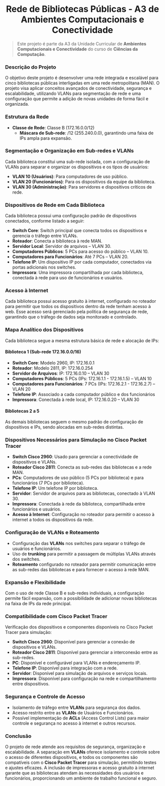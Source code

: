 <h1 align='center'>Rede de Bibliotecas Públicas - A3 de Ambientes Computacionais e Conectividade</h1>

> Este projeto é parte da A3 da Unidade Curricular de **Ambientes Computacionais e Conectividade** do curso de **Ciências da Computação**.

### Descrição do Projeto

O objetivo deste projeto é desenvolver uma rede integrada e escalável para cinco bibliotecas públicas interligadas em uma rede metropolitana (MAN). O projeto visa aplicar conceitos avançados de conectividade, segurança e escalabilidade, utilizando VLANs para segmentação de rede e uma configuração que permite a adição de novas unidades de forma fácil e organizada.

### Estrutura da Rede

- **Classe de Rede**: Classe B (172.16.0.0/12)
  - **Máscara de Sub-rede**: /12 (255.240.0.0), garantindo uma faixa de IPs ampla para expansão.

### Segmentação e Organização em Sub-redes e VLANs

Cada biblioteca constitui uma sub-rede isolada, com a configuração de VLANs para separar e organizar os dispositivos e os tipos de usuários:

- **VLAN 10 (Usuários)**: Para computadores de uso público.
- **VLAN 20 (Funcionários)**: Para os dispositivos da equipe da biblioteca.
- **VLAN 30 (Administração)**: Para servidores e dispositivos críticos de rede.

### Dispositivos de Rede em Cada Biblioteca

Cada biblioteca possui uma configuração padrão de dispositivos conectados, conforme listado a seguir:

- **Switch Core**: Switch principal que conecta todos os dispositivos e gerencia o tráfego entre VLANs.
- **Roteador**: Conecta a biblioteca à rede MAN.
- **Servidor Local**: Servidor de arquivos – VLAN 30.
- **Computadores Públicos**: 5 PCs para acesso do público – VLAN 10.
- **Computadores para Funcionários**: Até 7 PCs – VLAN 20.
- **Telefone IP**: Um dispositivo IP por cada computador, conectados via portas adicionais nos switches.
- **Impressora**: Uma impressora compartilhada por cada biblioteca, conectada à rede para uso de funcionários e usuários.

### Acesso à Internet

Cada biblioteca possui acesso gratuito à internet, configurado no roteador para permitir que todos os dispositivos dentro da rede tenham acesso à web. Esse acesso será gerenciado pela política de segurança de rede, garantindo que o tráfego de dados seja monitorado e controlado.

### Mapa Analítico dos Dispositivos

Cada biblioteca segue a mesma estrutura básica de rede e alocação de IPs:

#### Biblioteca 1 (Sub-rede 172.16.0.0/16)
- **Switch Core**: Modelo 2960, IP: 172.16.0.1
- **Roteador**: Modelo 2811, IP: 172.16.0.254
- **Servidor de Arquivos**: IP: 172.16.0.10 – VLAN 30
- **Computadores Públicos**: 5 PCs (IPs: 172.16.1.1 - 172.16.1.5) – VLAN 10
- **Computadores para Funcionários**: 7 PCs (IPs: 172.16.2.1 - 172.16.2.7) – VLAN 20
- **Telefone IP**: Associado a cada computador público e dos funcionários
- **Impressora**: Conectada à rede local, IP: 172.16.0.20 – VLAN 30

#### Bibliotecas 2 a 5

As demais bibliotecas seguem o mesmo padrão de configuração de dispositivos e IPs, sendo alocadas em sub-redes distintas.

### Dispositivos Necessários para Simulação no Cisco Packet Tracer

- **Switch Cisco 2960**: Usado para gerenciar a conectividade de dispositivos e VLANs.
- **Roteador Cisco 2811**: Conecta as sub-redes das bibliotecas e a rede MAN.
- **PCs**: Computadores de uso público (5 PCs por biblioteca) e para funcionários (7 PCs por biblioteca).
- **Telefone IP**: Um telefone IP por biblioteca.
- **Servidor**: Servidor de arquivos para as bibliotecas, conectado à VLAN 30.
- **Impressora**: Conectada à rede da biblioteca, compartilhada entre funcionários e usuários.
- **Acesso à Internet**: Configuração no roteador para permitir o acesso à internet a todos os dispositivos da rede.

### Configuração de VLANs e Roteamento

- Configuração das **VLANs** nos switches para separar o tráfego de usuários e funcionários.
- Uso de **trunking** para permitir a passagem de múltiplas VLANs através dos switches.
- **Roteamento** configurado no roteador para permitir comunicação entre as sub-redes das bibliotecas e para fornecer o acesso à rede MAN.

### Expansão e Flexibilidade

Com o uso de rede Classe B e sub-redes individuais, a configuração permite fácil expansão, com a possibilidade de adicionar novas bibliotecas na faixa de IPs da rede principal.

### Compatibilidade com Cisco Packet Tracer

Verificação dos dispositivos e componentes disponíveis no Cisco Packet Tracer para simulação:

- **Switch Cisco 2960**: Disponível para gerenciar a conexão de dispositivos e VLANs.
- **Roteador Cisco 2811**: Disponível para gerenciar a interconexão entre as sub-redes.
- **PC**: Disponível e configurável para VLANs e endereçamento IP.
- **Telefone IP**: Disponível para integração com a rede.
- **Servidor**: Disponível para simulação de arquivos e serviços locais.
- **Impressora**: Disponível para configuração na rede e compartilhamento entre dispositivos.

### Segurança e Controle de Acesso

- Isolamento de tráfego entre **VLANs** para segurança dos dados.
- Acesso restrito entre as **VLANs** de Usuários e Funcionários.
- Possível implementação de **ACLs** (Access Control Lists) para maior controle e segurança no acesso à internet e outros recursos.

### Conclusão

O projeto de rede atende aos requisitos de segurança, organização e escalabilidade. A separação em **VLANs** oferece isolamento e controle sobre o acesso de diferentes dispositivos, e todos os componentes são compatíveis com o **Cisco Packet Tracer** para simulação, permitindo testes e ajustes eficazes. A inclusão de impressoras e acesso gratuito à internet garante que as bibliotecas atendam às necessidades dos usuários e funcionários, proporcionando um ambiente de trabalho funcional e seguro.
